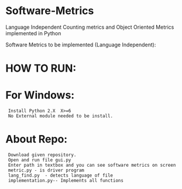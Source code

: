 # Software-Metrics
Language Independent Counting metrics and Object Oriented Metrics implemented in Python

Software Metrics to be implemented (Language Independent):

# HOW TO RUN:
 
 # For Windows:
     Install Python 2.X  X>=6
     No External module needed to be install. 
# About Repo:
     Download given repository.
     Open and run file gui.py
     Enter path in textbox and you can see software metrics on screen
     metric.py - is driver program
     lang_find.py  - detects language of file
     implementation.py-- Implements all functions

